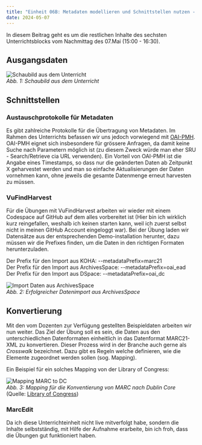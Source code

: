 ```yaml
---
title: "Einheit 06B: Metadaten modellieren und Schnittstellen nutzen - Schnittstellen"
date: 2024-05-07
---
```


In diesem Beitrag geht es um die restlichen Inhalte des sechsten Unterrichtsblocks vom Nachmittag des 07.Mai (15:00 - 16:30). 

## Ausgangsdaten
![Schaubild aus dem Unterricht](\Lerntagebuch_BAIN\images\unterricht_schaubild.png)  
*Abb. 1: Schaubild aus dem Unterricht*  

## Schnittstellen

### Austauschprotokolle für Metadaten
Es gibt zahlreiche  Protokolle für die Übertragung von Metadaten. Im Rahmen des Unterrichts befassen wir uns jedoch vorwiegend mit [OAI-PMH](https://www.openarchives.org/pmh/). OAI-PMH eignet sich insbesondere für grössere Anfragen, da damit keine Suche nach Parametern möglich ist (zu diesem Zweck würde man eher SRU - Search/Retrieve cia URL verwenden). Ein Vorteil von OAI-PMH ist die Angabe eines Timestamps, so dass nur die geänderten Daten ab Zeitpunkt X geharvestet werden und man so einfache Aktualisierungen der Daten vornehmen kann, ohne jeweils die gesamte Datenmenge erneut harvesten zu müssen. 

### VuFindHarvest
Für die Übungen mit VuFindHarvest arbeiten wir wieder mit einem Codespace auf GitHub auf dem alles vorbereitet ist (Hier bin ich wirklich kurz reingefallen, weshalb ich keinen starten kann, weil ich zuerst selbst nicht in meinen GitHub Account eingeloggt war). Bei der Übung laden wir Datensätze aus der entsprechenden Demo-installation herunter, dazu müssen wir die Prefixes finden, um die Daten in den richtigen Formaten herunterzuladen.  

Der Prefix für den Import aus KOHA: --metadataPrefix=marc21  
Der Prefix für den Import aus ArchivesSpace: --metadataPrefix=oai_ead  
Der Prefix für den Import aus DSpace: --metadataPrefix=oai_dc  

![Import Daten aus ArchivesSpace](\Lerntagebuch_BAIN\images\Screenshot_vufindharvest_archivesspace.jpg)  
*Abb. 2: Erfolgreicher Datenimport aus ArchivesSpace*  

## Konvertierung
Mit den vom Dozenten zur Verfügung gestellten Beispieldaten arbeiten wir nun weiter. Das Ziel der Übung soll es sein, die Daten aus den unterschiedlichen Datenformaten einheitlich in das Datenformat MARC21-XML zu konvertieren. Dieser Prozess wird in der Branche auch gerne als *Crosswalk* bezeichnet. Dazu gibt es Regeln welche definieren, wie die Elemente zugeordnet werden sollen (sog. Mapping). 

Ein Beispiel für ein solches Mapping von der Library of Congress: 

![Mapping MARC to DC](\Lerntagebuch_BAIN\images\Screenshot_marc_dc_mapping.jpg)  
*Abb. 3: Mapping für die Konventierung von MARC nach Dublin Core*  
(Quelle: [Library of Congress](https://www.loc.gov/marc/marc2dc.html))


### MarcEdit





Da ich diese Unterrichteinheit nicht live mitverfolgt habe, sondern die Inhalte selbstständig, mit Hilfe der Aufnahme erarbeite, bin ich froh, dass die Übungen gut funktioniert haben. 